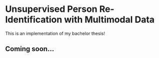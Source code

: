 # Unsupervised Person Re-Identification with Multimodal Data
This is an implementation of my bachelor thesis!
## Coming soon...
